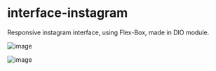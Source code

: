 # interface-instagram

Responsive instagram interface, using Flex-Box, made in DIO module.

![image](https://user-images.githubusercontent.com/82843173/181444988-7dbb40e1-f56d-44c4-ac41-be65bb86eebc.png)

![image](https://user-images.githubusercontent.com/82843173/181445050-6e0b4456-bd61-42e4-b9d8-f40f6491df4e.png)
